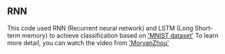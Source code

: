 ## RNN

This code used RNN (Recurrent neural network) and LSTM (Long Short-term memory) to achieve classification based on ['MNIST dataset'](http://yann.lecun.com/exdb/mnist/)
To learn more detail, you can watch the video from ['MorvanZhou'](https://morvanzhou.github.io/tutorials/machine-learning/tensorflow/5-03-A-CNN/)

